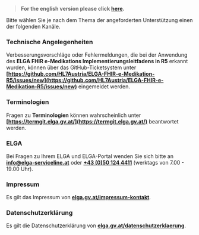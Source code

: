> **For the english version please click [here](support_en.md).**

Bitte wählen Sie je nach dem Thema der angeforderten Unterstützung einen der folgenden Kanäle.

### Technische Angelegenheiten
Verbesserungsvorschläge oder Fehlermeldungen, die bei der Anwendung des **ELGA FHIR e-Medikations Implementierungsleitfadens in R5** erkannt wurden, können über das GitHub-Ticketsystem unter **[https://github.com/HL7Austria/ELGA-FHIR-e-Medikation-R5/issues/new](https://github.com/HL7Austria/ELGA-FHIR-e-Medikation-R5/issues/new)** eingemeldet werden. 

### Terminologien
Fragen zu **Terminologien** können wahrscheinlich unter **[https://termgit.elga.gv.at/](https://termgit.elga.gv.at/)** beantwortet werden.

### ELGA
Bei Fragen zu Ihrem ELGA und ELGA-Portal wenden Sie sich bitte an **[info@elga-serviceline.at](mailto:info@elga-serviceline.at)** oder **[+43 (0)50 124 4411](tel:+43501244411)**
(werktags von 7.00 - 19.00 Uhr).

### Impressum
Es gilt das Impressum von **[elga.gv.at/impressum-kontakt](https://www.elga.gv.at/impressum-kontakt/)**.

### Datenschutzerklärung
Es gilt die Datenschutzerklärung von **[elga.gv.at/datenschutzerklaerung](https://www.elga.gv.at/datenschutzerklaerung/)**.
